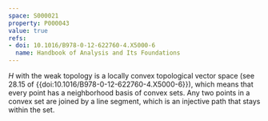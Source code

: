 ```yaml
---
space: S000021
property: P000043
value: true
refs:
- doi: 10.1016/B978-0-12-622760-4.X5000-6
  name: Handbook of Analysis and Its Foundations
---
```

$H$ with the weak topology is a locally convex topological vector
space (see 28.15 of {{doi:10.1016/B978-0-12-622760-4.X5000-6}}), which
means that every point has a neighborhood basis of convex sets.  Any
two points in a convex set are joined by a line segment, which is an
injective path that stays within the set.
